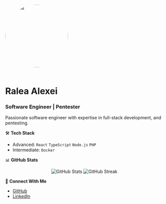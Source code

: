 <img src="https://avatars.githubusercontent.com/u/71895829?v=4" alt="Profile" width="200" height="200" style="border-radius: 50%; margin-bottom: 20px;">

# Ralea Alexei
### Software Engineer | Pentester

Passionate software engineer with expertise in full-stack development, and pentesting.

🛠️ **Tech Stack**
- Advanced: `React` `TypeScript` `Node.js` `PHP`
- Intermediate: `Docker`

📊 **GitHub Stats**
<p align="center">
  <img src="https://github-readme-stats.vercel.app/api?username=RaleaAlexei&show_icons=true&theme=dark" alt="GitHub Stats" />
  <img src="https://github-readme-streak-stats.herokuapp.com/?user=RaleaAlexei&theme=dark" alt="GitHub Streak" />
</p>

🤝 **Connect With Me**
- [GitHub](https://github.com/RaleaAlexei)
- [LinkedIn](https://www.linkedin.com/in/ralea-alexei-a2340a268/)
